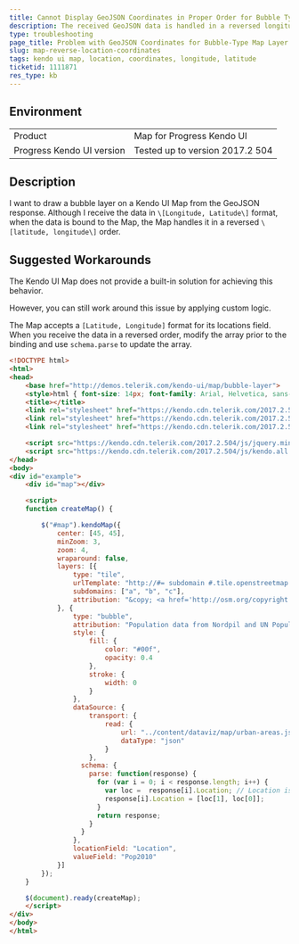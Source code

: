 ```yaml
---
title: Cannot Display GeoJSON Coordinates in Proper Order for Bubble Type Layer in Map
description: The received GeoJSON data is handled in a reversed longitude-latitude order when displaying a bubble-type layer in a Kendo UI Map.
type: troubleshooting
page_title: Problem with GeoJSON Coordinates for Bubble-Type Map Layer Received in Reversed Order | Kendo UI Map
slug: map-reverse-location-coordinates
tags: kendo ui map, location, coordinates, longitude, latitude
ticketid: 1111871
res_type: kb
---
```


## Environment

<table>
 <tr>
  <td>Product</td>
  <td>Map for Progress Kendo UI</td>
 </tr>
  <tr>
  <td>Progress Kendo UI version</td>
  <td>Tested up to version 2017.2 504</td>
 </tr>
</table>

## Description

I want to draw a bubble layer on a Kendo UI Map from the GeoJSON response. Although I receive the data in `\[Longitude, Latitude\]` format, when the data is bound to the Map, the Map handles it in a reversed `\[latitude, longitude\]` order.

## Suggested Workarounds

The Kendo UI Map does not provide a built-in solution for achieving this behavior.

However, you can still work around this issue by applying custom logic.

The Map accepts a `[Latitude, Longitude]` format for its locations field. When you receive the data in a reversed order, modify the array prior to the binding and use `schema.parse` to update the array.

```html
<!DOCTYPE html>
<html>
<head>
    <base href="http://demos.telerik.com/kendo-ui/map/bubble-layer">
    <style>html { font-size: 14px; font-family: Arial, Helvetica, sans-serif; }</style>
    <title></title>
    <link rel="stylesheet" href="https://kendo.cdn.telerik.com/2017.2.504/styles/kendo.common-material.min.css" />
    <link rel="stylesheet" href="https://kendo.cdn.telerik.com/2017.2.504/styles/kendo.material.min.css" />
    <link rel="stylesheet" href="https://kendo.cdn.telerik.com/2017.2.504/styles/kendo.material.mobile.min.css" />

    <script src="https://kendo.cdn.telerik.com/2017.2.504/js/jquery.min.js"></script>
    <script src="https://kendo.cdn.telerik.com/2017.2.504/js/kendo.all.min.js"></script>
</head>
<body>
<div id="example">
    <div id="map"></div>

    <script>
    function createMap() {

        $("#map").kendoMap({
            center: [45, 45],
            minZoom: 3,
            zoom: 4,
            wraparound: false,
            layers: [{
                type: "tile",
                urlTemplate: "http://#= subdomain #.tile.openstreetmap.org/#= zoom #/#= x #/#= y #.png",
                subdomains: ["a", "b", "c"],
                attribution: "&copy; <a href='http://osm.org/copyright'>OpenStreetMap contributors</a>"
            }, {
                type: "bubble",
                attribution: "Population data from Nordpil and UN Population Division.",
                style: {
                    fill: {
                        color: "#00f",
                        opacity: 0.4
                    },
                    stroke: {
                        width: 0
                    }
                },
                dataSource: {
                    transport: {
                        read: {
                            url: "../content/dataviz/map/urban-areas.json",
                            dataType: "json"
                        }
                    },
                  schema: {
                    parse: function(response) {
                      for (var i = 0; i < response.length; i++) {
                        var loc =  response[i].Location; // Location is the locationField with the coordinates
                        response[i].Location = [loc[1], loc[0]];
                      }
                      return response;
                    }
                  }
                },
                locationField: "Location",
                valueField: "Pop2010"
            }]
        });
    }

    $(document).ready(createMap);
    </script>
</div>
</body>
</html>

```
